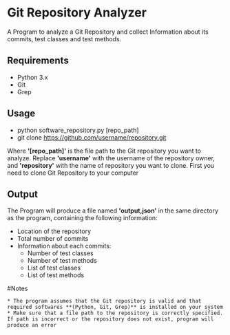 # Git Repository Analyzer

A Program to analyze a Git Repository and collect Information about its commits, test classes and test methods.

## Requirements
* Python 3.x
* Git
* Grep

## Usage
* python software_repository.py [repo_path]
* git clone https://github.com/username/repository.git

Where **'[repo_path]'** is the file path to the Git repository you want to analyze. Replace **'username'** with the username of the repository owner, and **'repository'** with the name of repository you want to clone. 
First you need to clone Git Repository to your computer

## Output
The Program will produce a file named **'output,json'** in the same directory as the program, containing the following information:

* Location of the repository
* Total number of commits
* Information about each commits:
  * Number of test classes
  * Number of test methods
  * List of test classes
  * List of test methods

#Notes

    * The program assumes that the Git repository is valid and that required softwares **(Python, Git, Grep)** is installed on your system
    * Make sure that a file path to the repository is correctly specified. If path is incorrect or the repository does not exist, program will produce an error
